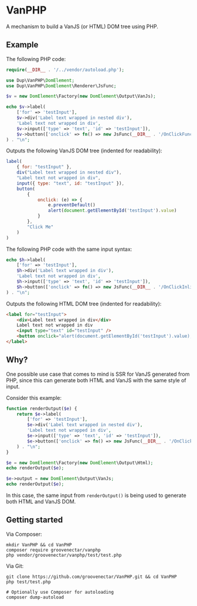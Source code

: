 # VanPHP

A mechanism to build a VanJS (or HTML) DOM tree using PHP.

## Example

The following PHP code:

```php
require(__DIR__ . '/../vendor/autoload.php');

use Dup\VanPHP\DomElement;
use Dup\VanPHP\DomElement\Renderer\JsFunc;

$v = new DomElement\Factory(new DomElement\Output\VanJs);

echo $v->label(
	['for' => 'testInput'],
	$v->div('Label text wrapped in nested div'),
	'Label text not wrapped in div',
	$v->input(['type' => 'text', 'id' => 'testInput']),
	$v->button(['onclick' => fn() => new JsFunc(__DIR__ . '/OnClickFunc.js')], 'Click Me')
) . "\n";
```

Outputs the following VanJS DOM tree (indented for readability):

```javascript
label(
	{ for: "testInput" },
	div("Label text wrapped in nested div"),
	"Label text not wrapped in div",
	input({ type: "text", id: "testInput" }),
	button(
		{
			onclick: (e) => {
				e.preventDefault()
				alert(document.getElementById('testInput').value)
			}
		},
		"Click Me"
	)
)
```

The following PHP code with the same input syntax:

```php
echo $h->label(
	['for' => 'testInput'],
	$h->div('Label text wrapped in div'),
	'Label text not wrapped in div',
	$h->input(['type' => 'text', 'id' => 'testInput']),
	$h->button(['onclick' => fn() => new JsFunc(__DIR__ . '/OnClickInline.js')], 'Click Me')
) . "\n";
```

Outputs the following HTML DOM tree (indented for readability):

```html
<label for="testInput">
    <div>Label text wrapped in div</div>
    Label text not wrapped in div
    <input type="text" id="testInput" />
    <button onclick="alert(document.getElementById('testInput').value);">Click Me</button>
</label>
```

## Why?

One possible use case that comes to mind is SSR for VanJS generated from PHP, since this can generate both HTML and VanJS with the same style of input.

Consider this example:

```php
function renderOutput($e) {
	return $e->label(
		['for' => 'testInput'],
		$e->div('Label text wrapped in nested div'),
		'Label text not wrapped in div',
		$e->input(['type' => 'text', 'id' => 'testInput']),
		$e->button(['onclick' => fn() => new JsFunc(__DIR__ . '/OnClickFunc.js')], 'Click Me')
	) . "\n";
}

$e = new DomElement\Factory(new DomElement\Output\Html);
echo renderOutput($e);

$e->output = new DomElement\Output\VanJs;
echo renderOutput($e);
```

In this case, the same input from `renderOutput()` is being used to generate both HTML and VanJS DOM.

## Getting started

Via Composer:

```shell
mkdir VanPHP && cd VanPHP
composer require groovenectar/vanphp
php vendor/groovenectar/vanphp/test/test.php
```

Via Git:

```shell
git clone https://github.com/groovenectar/VanPHP.git && cd VanPHP
php test/test.php

# Optionally use Composer for autoloading
composer dump-autoload
```
